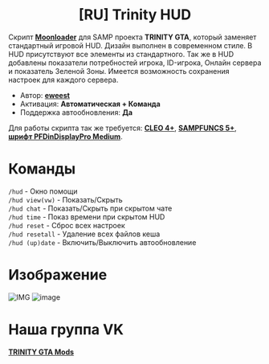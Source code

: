 <h1 align="center">[RU] Trinity HUD</h1>

Скрипт **[Moonloader](https://gtaforums.com/topic/890987-moonloader/)** для SAMP проекта **TRINITY GTA**, который заменяет стандартный игровой HUD. Дизайн выполнен в современном стиле. В HUD присутствуют все элементы из стандартного. Так же в HUD добавлены показатели потребностей игрока, ID-игрока, Онлайн сервера и показатель Зеленой Зоны. Имеется возможность сохранения настроек для каждого сервера.

* Автор: **[eweest](https://vk.com/eweest)**<br>
* Активация: **Автоматическая + Команда**<br>
* Поддержка автообновления: **Да**<br>

Для работы скрипта так же требуется: **[CLEO 4+](https://github.com/cleolibrary/CLEO4/releases/download/v4.4.0/CLEO4.zip)**, **[SAMPFUNCS 5+](https://github.com/eweest/lua-samp/raw/main/SAMPFUNCS/SAMPFUNCS.asi)**, **[шрифт PFDinDisplayPro Medium](https://github.com/eweest/Trinity-HUD/raw/main/assets/PFDinDisplayPro/PFDinDisplayPro-Medium.ttf)**.

# Команды
`/hud` - Окно помощи<br>
`/hud view(vw)` - Показать/Скрыть<br>
`/hud chat` - Показать/Скрыть при скрытом чате<br>
`/hud time` - Показ времени при скрытом HUD<br>
`/hud reset` - Сброс всех настроек<br>
`/hud resetall` - Удаление всех файлов кеша<br>
`/hud (up)date` - Включить/Выключить автообновление<br>

# Изображение
![IMG](https://user-images.githubusercontent.com/34632663/186650246-926abd91-2541-4422-93a3-f234acc242ff.png)
![image](https://user-images.githubusercontent.com/34632663/186684500-79e962bb-1434-49e3-bf53-76068e3aa97f.png)



# Наша группа VK
**[TRINITY GTA Mods](https://vk.com/gtatrinitymods)**
